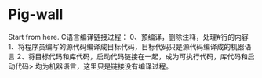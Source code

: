 # Pig-wall
Start from here.
C语言编译链接过程：
  0、预编译，删除注释，处理#行的内容
  1、将程序员编写的源代码编译成目标代码，目标代码只是源代码编译成的机器语言
  2、将目标代码和库代码，启动代码链接在一起，成为可执行代码，库代码和启动代码>    均为机器语言，这里只是链接没有编译过程。
